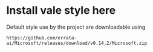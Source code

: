 # Install vale style here

Default style use by the project are downloadable using

```
https://github.com/errata-ai/Microsoft/releases/download/v0.14.2/Microsoft.zip
```
